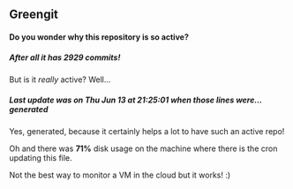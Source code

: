 ## Greengit

#### Do you wonder why this repository is so active?

##### After all it has 2929 commits!

But is it *really* active? Well...

##### Last update was on Thu Jun 13 at 21:25:01 when those lines were... generated

Yes, generated, because it certainly helps a lot to have such an active repo!

Oh and there was **71%** disk usage on the machine
where there is the cron updating this file.

Not the best way to monitor a VM in the cloud but it works! :)
